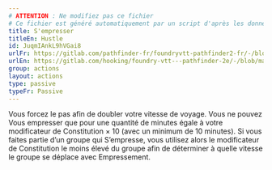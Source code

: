 ```yaml
---
# ATTENTION : Ne modifiez pas ce fichier
# Ce fichier est généré automatiquement par un script d'après les données du module Foundry VTT officiel et de sa traduction
title: S'empresser
titleEn: Hustle
id: JuqmIAnkL9hVGai8
urlFr: https://gitlab.com/pathfinder-fr/foundryvtt-pathfinder2-fr/-/blob/master/data/actions/JuqmIAnkL9hVGai8.htm
urlEn: https://gitlab.com/hooking/foundry-vtt---pathfinder-2e/-/blob/master/packs/data/actions.db/hustle.json
group: actions
layout: actions
type: passive
typeFr: Passive
---
```

Vous forcez le pas afin de doubler votre vitesse de voyage. Vous ne pouvez Vous empresser que pour une quantité de minutes égale à votre modificateur de Constitution × 10 (avec un minimum de 10 minutes). Si vous faites partie d’un groupe qui S’empresse, vous utilisez alors le modificateur de Constitution le moins élevé du groupe afin de déterminer à quelle vitesse le groupe se déplace avec Empressement.
